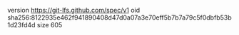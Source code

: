 version https://git-lfs.github.com/spec/v1
oid sha256:8122935e462f941890408d47d0a07a3e70eff5b7b7a79c5f0dbfb53b1d23fd4d
size 605
